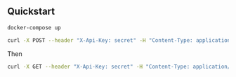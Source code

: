 ## Quickstart

```bash
docker-compose up
```

```bash
curl -X POST --header "X-Api-Key: secret" -H "Content-Type: application/json" -d @example_long_link.json  http://localhost/rest/v3/short-urls
```

Then

```bash
curl -X GET --header "X-Api-Key: secret" -H "Content-Type: application/json" -d @example_long_link.json  http://localhost/rest/v3/short-urls/<shortcode>
```
